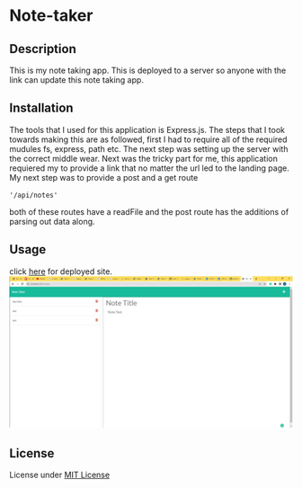 # Note-taker

## Description 
This is my note taking app. This is deployed to a server so anyone with the link can update this note taking app.

## Installation
The tools that I used for this application is Express.js. The steps that I took towards making this are as followed, 
first I had to require all of the required mudules fs, express, path etc. The next step was setting up the server with the correct middle wear. Next was the tricky part for me, this application requiered my to provide a link that no matter the url led to the landing page. My next step was to provide a post and a get route 
```
'/api/notes'
```
both of these routes have a readFile and the post route has the additions of parsing out data along.

## Usage
click [here](https://vast-ridge-39280.herokuapp.com/) for deployed site.
![note-taker-dashboard](./assets/Screenshot%202022-04-28%20230005.jpg)

## License
License under [MIT License](license)